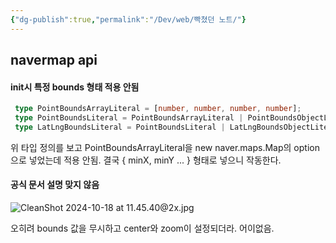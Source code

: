 ```yaml
---
{"dg-publish":true,"permalink":"/Dev/web/빡쳤던 노트/"}
---
```






## navermap api

#### init시 특정 bounds 형태 적용 안됨
```ts
 type PointBoundsArrayLiteral = [number, number, number, number];
 type PointBoundsLiteral = PointBoundsArrayLiteral | PointBoundsObjectLiteral;
 type LatLngBoundsLiteral = PointBoundsLiteral | LatLngBoundsObjectLiteral;
```

위 타입 정의를 보고 PointBoundsArrayLiteral을 new naver.maps.Map의 option으로 넣었는데 적용 안됨.
결국 { minX, minY ... } 형태로 넣으니 작동한다.


#### 공식 문서 설명 맞지 않음

![CleanShot 2024-10-18 at 11.45.40@2x.jpg](/img/user/env/%EC%B2%A8%EB%B6%80%ED%8C%8C%EC%9D%BC/CleanShot%202024-10-18%20at%2011.45.40@2x.jpg)

오히려 bounds 값을 무시하고 center와 zoom이 설정되더라. 어이없음.